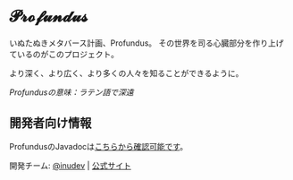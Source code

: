 # 𝓟𝓻𝓸𝓯𝓾𝓷𝓭𝓾𝓼

いぬたぬきメタバース計画、Profundus。
その世界を司る心臓部分を作り上げているのがこのプロジェクト。

より深く、より広く、より多くの人々を知ることができるように。

*Profundusの意味：ラテン語で深遠*

## 開発者向け情報
ProfundusのJavadocは[こちらから確認可能です](https://inudevtech.github.io/Profundus/index.html)。

開発チーム: [@inudev](https://twitter.com/inudev) | [公式サイト](https://www.inu-dev.tech/)
